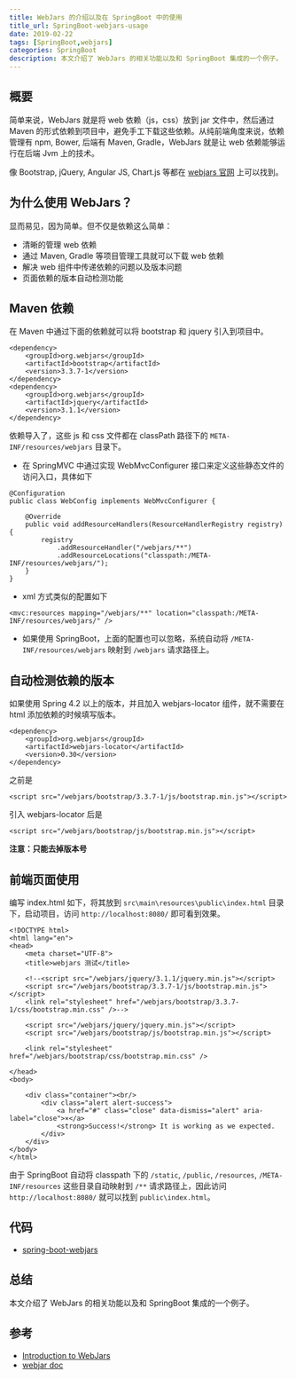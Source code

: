 ```yaml
---
title: WebJars 的介绍以及在 SpringBoot 中的使用
title_url: SpringBoot-webjars-usage
date: 2019-02-22
tags: [SpringBoot,webjars]
categories: SpringBoot
description: 本文介绍了 WebJars 的相关功能以及和 SpringBoot 集成的一个例子。
---
```


## 概要

简单来说，WebJars 就是将 web 依赖（js，css）放到 jar 文件中，然后通过 Maven 的形式依赖到项目中，避免手工下载这些依赖。从纯前端角度来说，依赖管理有 npm, Bower, 后端有 Maven, Gradle，WebJars 就是让 web 依赖能够运行在后端 Jvm 上的技术。

像 Bootstrap, jQuery, Angular JS, Chart.js 等都在 [webjars 官网](https://www.webjars.org/) 上可以找到。

## 为什么使用 WebJars？

显而易见，因为简单。但不仅是依赖这么简单：

- 清晰的管理 web 依赖
- 通过 Maven, Gradle 等项目管理工具就可以下载 web 依赖
- 解决 web 组件中传递依赖的问题以及版本问题
- 页面依赖的版本自动检测功能

## Maven 依赖

在 Maven 中通过下面的依赖就可以将 bootstrap 和 jquery 引入到项目中。

```
<dependency>
    <groupId>org.webjars</groupId>
    <artifactId>bootstrap</artifactId>
    <version>3.3.7-1</version>
</dependency>
<dependency>
    <groupId>org.webjars</groupId>
    <artifactId>jquery</artifactId>
    <version>3.1.1</version>
</dependency>
```

依赖导入了，这些 js 和 css 文件都在 classPath 路径下的 `META-INF/resources/webjars` 目录下。

- 在 SpringMVC 中通过实现 WebMvcConfigurer 接口来定义这些静态文件的访问入口，具体如下

```
@Configuration
public class WebConfig implements WebMvcConfigurer {
 
    @Override
    public void addResourceHandlers(ResourceHandlerRegistry registry) {
        registry
            .addResourceHandler("/webjars/**")
            .addResourceLocations("classpath:/META-INF/resources/webjars/");
    }
}
```

- xml 方式类似的配置如下

```
<mvc:resources mapping="/webjars/**" location="classpath:/META-INF/resources/webjars/" />
```

- 如果使用 SpringBoot，上面的配置也可以忽略，系统自动将 `/META-INF/resources/webjars` 映射到 `/webjars` 请求路径上。

## 自动检测依赖的版本

如果使用 Spring 4.2 以上的版本，并且加入 webjars-locator 组件，就不需要在 html 添加依赖的时候填写版本。

```
<dependency>
    <groupId>org.webjars</groupId>
    <artifactId>webjars-locator</artifactId>
    <version>0.30</version>
</dependency>
```

之前是 

```
<script src="/webjars/bootstrap/3.3.7-1/js/bootstrap.min.js"></script>
```

引入 webjars-locator 后是

```
<script src="/webjars/bootstrap/js/bootstrap.min.js"></script>
```

**注意：只能去掉版本号**

## 前端页面使用

编写 index.html 如下，将其放到 `src\main\resources\public\index.html` 目录下，启动项目，访问 `http://localhost:8080/` 即可看到效果。

```
<!DOCTYPE html>
<html lang="en">
<head>
    <meta charset="UTF-8">
    <title>webjars 测试</title>

    <!--<script src="/webjars/jquery/3.1.1/jquery.min.js"></script>
    <script src="/webjars/bootstrap/3.3.7-1/js/bootstrap.min.js"></script>
    <link rel="stylesheet" href="/webjars/bootstrap/3.3.7-1/css/bootstrap.min.css" />-->

    <script src="/webjars/jquery/jquery.min.js"></script>
    <script src="/webjars/bootstrap/js/bootstrap.min.js"></script>

    <link rel="stylesheet" href="/webjars/bootstrap/css/bootstrap.min.css" />

</head>
<body>

    <div class="container"><br/>
        <div class="alert alert-success">
            <a href="#" class="close" data-dismiss="alert" aria-label="close">×</a>
            <strong>Success!</strong> It is working as we expected.
        </div>
    </div>
</body>
</html>
```

由于 SpringBoot 自动将 classpath 下的 `/static`, `/public`, `/resources`, `/META-INF/resources` 这些目录自动映射到 `/**` 请求路径上，因此访问 `http://localhost:8080/` 就可以找到 `public\index.html`。

## 代码

- [spring-boot-webjars](https://gitee.com/toulezucom/spring-boot-learning/tree/master/spring-boot-webjars)

## 总结

本文介绍了 WebJars 的相关功能以及和 SpringBoot 集成的一个例子。

## 参考

- [Introduction to WebJars](https://www.baeldung.com/maven-webjars)
- [webjar doc](https://www.webjars.org/documentation)
